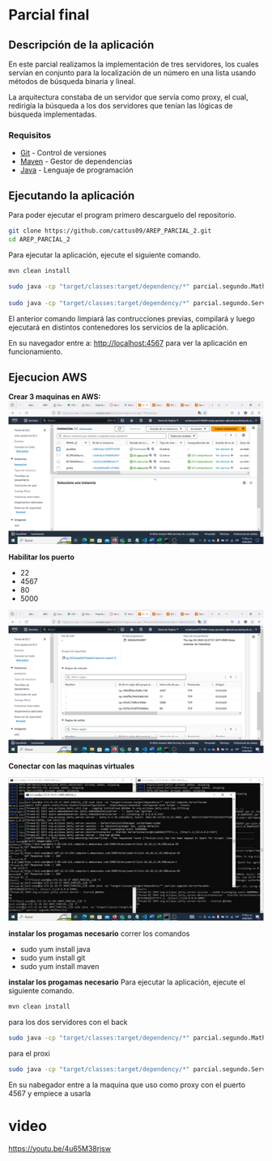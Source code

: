 # Parcial final

## Descripción de la aplicación 
En este parcial realizamos la implementación de tres servidores, los cuales servían en conjunto para la localización de un número en una lista usando métodos de búsqueda binaria y lineal.

La arquitectura constaba de un servidor que servía como proxy, el cual, redirigía la búsqueda a los dos servidores que tenían las lógicas de búsqueda implementadas.



### Requisitos 

- [Git](https://git-scm.com/) - Control de versiones
- [Maven](https://maven.apache.org/) - Gestor de dependencias
- [Java](https://www.oracle.com/java/technologies/downloads/#java17) - Lenguaje de programación


## Ejecutando la aplicación 

Para poder ejecutar el program primero descarguelo del repositorio.

```bash
git clone https://github.com/cattus09/AREP_PARCIAL_2.git
cd AREP_PARCIAL_2
```

Para ejecutar la aplicación, ejecute el siguiente comando.

```bash
mvn clean install
```
```bash
sudo java -cp "target/classes:target/dependency/*" parcial.segundo.MathService

sudo java -cp "target/classes:target/dependency/*" parcial.segundo.Serverfacade
```

El anterior comando limpiará las contrucciones previas, compilará y luego ejecutará en distintos contenedores los servicios de la aplicación.

En su navegador entre a: [http://localhost:4567](http://localhost:4567) para ver la aplicación en funcionamiento.


## Ejecucion AWS


**Crear 3 maquinas en AWS:**
![alt text](image.png)

**Habilitar los  puerto**
- 22
- 4567
- 80
- 5000

![alt text](image-1.png)

**Conectar con las maquinas virtuales**

![alt text](image-2.png)


**instalar los progamas necesario**
correr los comandos 
- sudo yum install java
- sudo yum install git
- sudo yum install maven

**instalar los progamas necesario**
Para ejecutar la aplicación, ejecute el siguiente comando.


```bash
mvn clean install
```
para los dos servidores con el back
```bash
sudo java -cp "target/classes:target/dependency/*" parcial.segundo.MathService
```

para el proxi
```bash
sudo java -cp "target/classes:target/dependency/*" parcial.segundo.Serverfacade
```

En su nabegador entre a la maquina que uso como proxy con el puerto 4567 y empiece a usarla 

# video
https://youtu.be/4u65M38rjsw